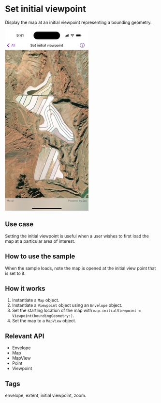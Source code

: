 # Set initial viewpoint

Display the map at an initial viewpoint representing a bounding geometry.

![Image of Set initial viewpoint](set-initial-viewpoint.png)

## Use case

Setting the initial viewpoint is useful when a user wishes to first load the map at a particular area of interest.

## How to use the sample

When the sample loads, note the map is opened at the initial view point that is set to it.

## How it works

1. Instantiate a `Map` object.
2. Instantiate a `Viewpoint` object using an `Envelope` object.
3. Set the starting location of the map with `map.initialViewpoint = Viewpoint(boundingGeometry:)`.
4. Set the map to a `MapView` object.

## Relevant API

* Envelope
* Map
* MapView
* Point
* Viewpoint

## Tags

envelope, extent, initial viewpoint, zoom.

